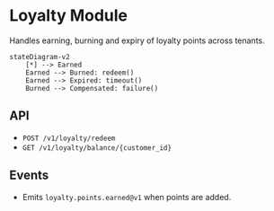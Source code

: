 # Loyalty Module

Handles earning, burning and expiry of loyalty points across tenants.

```mermaid
stateDiagram-v2
    [*] --> Earned
    Earned --> Burned: redeem()
    Earned --> Expired: timeout()
    Burned --> Compensated: failure()
```

## API
- `POST /v1/loyalty/redeem`
- `GET /v1/loyalty/balance/{customer_id}`

## Events
- Emits `loyalty.points.earned@v1` when points are added.

